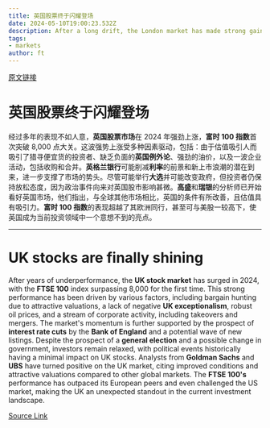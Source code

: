 ```yaml
---
title: 英国股票终于闪耀登场
date: 2024-05-10T19:00:23.532Z
description: After a long drift, the London market has made strong gains this year
tags: 
- markets
author: ft
---
```


[原文链接](https://ft.com/content/a641119e-1bfc-4f9f-a68e-1ea6a35538e2)

# **英国**股票终于闪耀登场

经过多年的表现不如人意，**英国股票市场**在 2024 年强劲上涨，**富时 100 指数**首次突破 8,000 点大关。这波强势上涨受多种因素驱动，包括：由于估值吸引人而吸引了猎寻便宜货的投资者、缺乏负面的**英国例外论**、强劲的油价，以及一波企业活动，包括收购和合并。**英格兰银行**可能削减**利率**的前景和新上市浪潮的潜在到来，进一步支撑了市场的势头。尽管可能举行**大选**并可能改变政府，但投资者仍保持放松态度，因为政治事件向来对英国股市影响甚微。**高盛**和**瑞银**的分析师已开始看好英国市场，他们指出，与全球其他市场相比，英国的条件有所改善，且估值具有吸引力。**富时 100 指数**的表现超越了其欧洲同行，甚至可与美股一较高下，使英国成为当前投资领域中一个意想不到的亮点。

---

# UK stocks are finally shining

After years of underperformance, the **UK stock market** has surged in 2024, with the **FTSE 100** index surpassing 8,000 for the first time. This strong performance has been driven by various factors, including bargain hunting due to attractive valuations, a lack of negative **UK exceptionalism**, robust oil prices, and a stream of corporate activity, including takeovers and mergers. The market's momentum is further supported by the prospect of **interest rate cuts** by the **Bank of England** and a potential wave of new listings. Despite the prospect of a **general election** and a possible change in government, investors remain relaxed, with political events historically having a minimal impact on UK stocks. Analysts from **Goldman Sachs** and **UBS** have turned positive on the UK market, citing improved conditions and attractive valuations compared to other global markets. The **FTSE 100's** performance has outpaced its European peers and even challenged the US market, making the UK an unexpected standout in the current investment landscape.

[Source Link](https://ft.com/content/a641119e-1bfc-4f9f-a68e-1ea6a35538e2)

